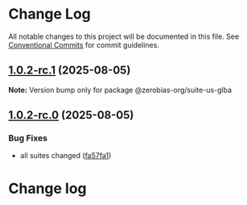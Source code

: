 # Change Log

All notable changes to this project will be documented in this file.
See [Conventional Commits](https://conventionalcommits.org) for commit guidelines.

## [1.0.2-rc.1](https://github.com/zerobias-org/suite/compare/@zerobias-org/suite-us-glba@1.0.2-rc.0...@zerobias-org/suite-us-glba@1.0.2-rc.1) (2025-08-05)

**Note:** Version bump only for package @zerobias-org/suite-us-glba





## [1.0.2-rc.0](https://github.com/zerobias-org/suite/compare/@zerobias-org/suite-us-glba@1.0.1...@zerobias-org/suite-us-glba@1.0.2-rc.0) (2025-08-05)


### Bug Fixes

* all suites changed ([fa57fa1](https://github.com/zerobias-org/suite/commit/fa57fa1af7628003297df46b2d7740fe95bd2666))





# Change log
